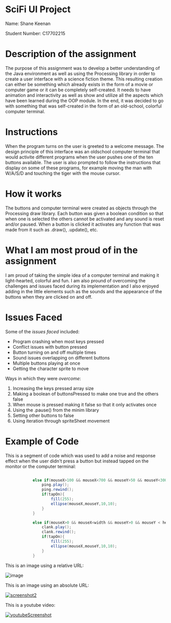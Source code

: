 # SciFi UI Project

Name: Shane Keenan

Student Number: C17702215

# Description of the assignment

The purpose of this assignment was to develop a better understanding of the Java environment as well as using the Processing library in order to create a user interface with a science fiction theme. This resulting creation can either be something which already exists in the form of a movie or computer game or it can be completely self-created. It needs to have animation and interactivity as well as show and utilize all the aspects which have been learned during the OOP module. In the end, it was decided to go with something that was self-created in the form of an old-school, colorful computer terminal.

# Instructions

When the program turns on the user is greeted to a welcome message. The design principle of this interface was an oldschool computer terminal that would activite different programs when the user pushes one of the ten buttons available. The user is also prompted to follow the instructions that display on some of these programs, for example moving the man with W/A/S/D and touching the tiger with the mouse cursor. 

# How it works

The buttons and computer terminal were created as objects through the Processing draw library. Each button was given a boolean condition so that when one is selected the others cannot be activated and any sound is reset and/or paused. When a button is clicked it activates any function that was made from it such as .draw(), .update(), etc. 

# What I am most proud of in the assignment

I am proud of taking the simple idea of a computer terminal and making it light-hearted, colorful and fun. I am also pround of overcoming the challenges and issues faced during its implementation and I also enjoyed adding in the little elements such as the sounds and the appearance of the buttons when they are clicked on and off.

# Issues Faced

Some of the *issues faced* included:

- Program crashing when most keys pressed
- Conflict issues with button pressed
- Button turning on and off multiple times
- Sound issues overlapping on different buttons
- Multiple buttons playing at once
- Getting the character sprite to move

Ways in which they were *overcome*:

1. Increasing the keys pressed array size
2. Making a boolean of buttonsPressed to make one true and the others false
3. When mouse is pressed making it false so that it only activates once
4. Using the .pause() from the minim library
5. Setting other buttons to false
6. Using iteration through spriteSheet movement

# Example of Code

This is a segment of code which was used to add a noise and response effect when the user didn't press a button but instead tapped on the monitor or the computer terminal:

```Java

            else if(mouseX>100 && mouseX<700 && mouseY>50 && mouseY<300){
                ping.play();
                ping.rewind();
                if(tapOn){
                    fill(255);
                    ellipse(mouseX,mouseY,10,10);
                }
            }

            else if(mouseX>0 && mouseX<width && mouseY>0 && mouseY < height){
                clank.play();
                clank.rewind();
                if(tapOn){
                    fill(255);
                    ellipse(mouseX,mouseY,10,10);
                }
            }
```

This is an image using a relative URL:

![image](https://user-images.githubusercontent.com/38283909/55492464-2a060500-562f-11e9-91e7-32c9629ee07a.png)

This is an image using an absolute URL:

<a href="https://ibb.co/zZ1x9rb"><img src="https://i.ibb.co/BBm3Wtj/screenshot2.png" alt="screenshot2" border="0"></a>

This is a youtube video:

[![youtubeScreenshot](https://user-images.githubusercontent.com/38283909/55491509-81a37100-562d-11e9-82f2-2c4fac6faa18.PNG)](https://youtu.be/02jJRolMXUo)
